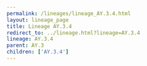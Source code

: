 ```yaml
---
permalink: /lineages/lineage_AY.3.4.html
layout: lineage_page
title: Lineage AY.3.4
redirect_to: ../lineage.html?lineage=AY.3.4
lineage: AY.3.4
parent: AY.3
children: ['AY.3.4']
---
```


